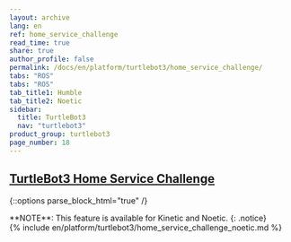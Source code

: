 ```yaml
---
layout: archive
lang: en
ref: home_service_challenge
read_time: true
share: true
author_profile: false
permalink: /docs/en/platform/turtlebot3/home_service_challenge/
tabs: "ROS"
tabs: "ROS"
tab_title1: Humble
tab_title2: Noetic
sidebar:
  title: TurtleBot3
  nav: "turtlebot3"
product_group: turtlebot3
page_number: 18
---
```


<style>body {counter-reset: h1 7 !important;}</style>
<div style="counter-reset: h2 9"></div>

<!--[dummy Header 1]>
  <h1 id="dummy">Manipulation</h1>
  <h2 id="dummy">Home Service Challenge</h2>
  <p class="dummy_content">Home Service Challenge Package</p>
<![end dummy Header 1]-->

## [TurtleBot3 Home Service Challenge](#turtlebot3-home-service-challenge)

{::options parse_block_html="true" /}

<section data-id="{{ page.tab_title1 }}" class="tab_contents">
**NOTE**: This feature is available for Kinetic and Noetic. 
{: .notice}
</section>

<section data-id="{{ page.tab_title2 }}" class="tab_contents">
{% include en/platform/turtlebot3/home_service_challenge_noetic.md %}
</section>


